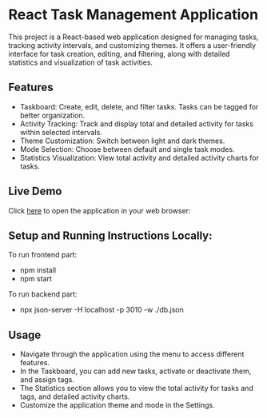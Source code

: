 # React Task Management Application

This project is a React-based web application designed for managing tasks, tracking activity intervals, and customizing themes. It offers a user-friendly interface for task creation, editing, and filtering, along with detailed statistics and visualization of task activities.

## Features

- Taskboard: Create, edit, delete, and filter tasks. Tasks can be tagged for better organization.
- Activity Tracking: Track and display total and detailed activity for tasks within selected intervals.
- Theme Customization: Switch between light and dark themes.
- Mode Selection: Choose between default and single task modes.
- Statistics Visualization: View total activity and detailed activity charts for tasks.

## Live Demo

Click [here](https://task-manager-appl-5871d2ece47c.herokuapp.com/) to open the application in your web browser:

## Setup and Running Instructions Locally:

To run frontend part:

- npm install
- npm start

To run backend part:

- npx json-server -H localhost -p 3010 -w ./db.json

## Usage

- Navigate through the application using the menu to access different features.
- In the Taskboard, you can add new tasks, activate or deactivate them, and assign tags.
- The Statistics section allows you to view the total activity for tasks and tags, and detailed activity charts.
- Customize the application theme and mode in the Settings.

